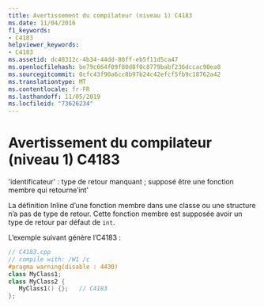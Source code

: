 ```yaml
---
title: Avertissement du compilateur (niveau 1) C4183
ms.date: 11/04/2016
f1_keywords:
- C4183
helpviewer_keywords:
- C4183
ms.assetid: dc48312c-4b34-44dd-80ff-eb5f11d5ca47
ms.openlocfilehash: be79c664f09f80d8f0c8779babf236dccac90ea8
ms.sourcegitcommit: 0cfc43f90a6cc8b97b24c42efcf5fb9c18762a42
ms.translationtype: MT
ms.contentlocale: fr-FR
ms.lasthandoff: 11/05/2019
ms.locfileid: "73626234"
---
```

# <a name="compiler-warning-level-1-c4183"></a>Avertissement du compilateur (niveau 1) C4183

'identificateur' : type de retour manquant ; supposé être une fonction membre qui retourne’int'

La définition Inline d’une fonction membre dans une classe ou une structure n’a pas de type de retour. Cette fonction membre est supposée avoir un type de retour par défaut de `int`.

L’exemple suivant génère l’C4183 :

```cpp
// C4183.cpp
// compile with: /W1 /c
#pragma warning(disable : 4430)
class MyClass1;
class MyClass2 {
   MyClass1() {};   // C4183
};
```